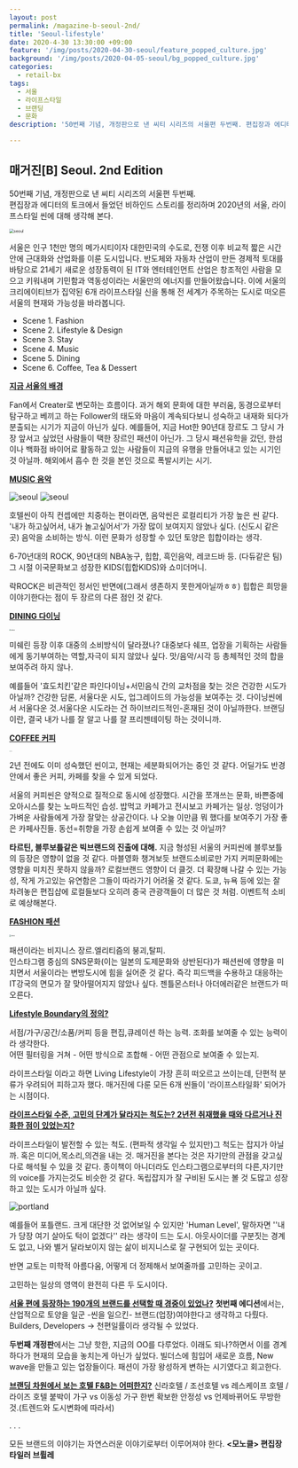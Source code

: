 ```yaml
---
layout: post
permalink: /magazine-b-seoul-2nd/
title: 'Seoul-lifestyle'
date: 2020-4-30 13:30:00 +09:00
feature: '/img/posts/2020-04-30-seoul/feature_popped_culture.jpg'
background: '/img/posts/2020-04-05-seoul/bg_popped_culture.jpg'
categories:
  - retail-bx
tags:
  - 서울
  - 라이프스타일
  - 브랜딩
  - 문화
description: '50번째 기념, 개정판으로 낸 씨티 시리즈의 서울편 두번째. 편집장과 에디터의 토크에서 들었던 비하인드 스토리를 정리하며 2020년의 서울, 라이프스타일 씬에 대해 생각해 본다.'

---
```


## 매거진[B] Seoul. 2nd Edition

50번째 기념, 개정판으로 낸 씨티 시리즈의 서울편 두번째. <br>편집장과 에디터의 토크에서 들었던 비하인드 스토리를 정리하며 2020년의 서울, 라이프스타일 씬에 대해 생각해 본다.



<img src="../img/posts/2020-04-30-seoul/cover-b.jpg" alt="seoul" style="zoom:50%;" />

서울은 인구 1천만 명의 메가시티이자 대한민국의 수도로, 전쟁 이후 비교적 짧은 시간 안에 근대화와 산업화를 이룬 도시입니다. 반도체와 자동차 산업이 만든 경제적 토대를 바탕으로 21세기 새로운 성장동력이 된 IT와 엔터테인먼트 산업은 창조적인 사람을 모으고 키워내며 기민함과 역동성이라는 서울만의 에너지를 만들어왔습니다. 이에 서울의 크리에이티브가 집약된 6개 라이프스타일 신을 통해 전 세계가 주목하는 도시로 떠오른 서울의 현재와 가능성을 바라봅니다.

- Scene 1. Fashion
- Scene 2. Lifestyle & Design
- Scene 3. Stay
- Scene 4. Music
- Scene 5. Dining
- Scene 6. Coffee, Tea & Dessert



<u>**지금 서울의 배경**</u>

Fan에서 Creater로 변모하는 흐름이다.
과거 해외 문화에 대한 부러움, 동경으로부터 탐구하고 베끼고 하는 Follower의 태도와 마음이 계속되다보니 성숙하고 내재화 되다가 분출되는 시기가 지금이 아닌가 싶다. 예를들어, 지금 Hot한 90년대 장르도 그 당시 가장 앞서고 싶었던 사람들이 택한 장르인 패션이 아닌가. 그 당시 패션유학을 갔던, 한섬이나 백화점 바이어로 활동하고 있는 사람들이 지금의 유행을 만들어내고 있는 시기인 것 아닐까. 해외에서 흡수 한 것을 본인 것으로 폭발시키는 시기.



<u>**MUSIC 음악**</u>

<img src="../img/posts/2020-04-30-seoul/seoul6.png" alt="seoul "/>

<img src="../img/posts/2020-04-30-seoul/seoul6-1.jpg" alt="seoul" />

호텔씬이 아직 컨셉에만 치중하는 편이라면, 음악씬은 로컬리티가 가장 높은 씬 같다.
'내가 하고싶어서, 내가 놀고싶어서'가 가장 많이 보여지지 않았나 싶다. (신도시 같은 곳)
음악을 소비하는 방식. 이런 문화가 성장할 수 있던 토양은 힙합이라는 생각.

6-70년대의 ROCK, 90년대의 NBA농구, 힙합, 흑인음악, 레코드바 등.  (다듀같은 팀)
그 시절 이국문화보고 성장한 KIDS(힙합KIDS)와 쇼미더머니.

락ROCK은 비관적인 정서인 반면에(그래서 생존하지 못한게아닐까ㅎㅎ)
힙합은 희망을 이야기한다는 점이 두 장르의 다른 점인 것 같다.



<u>**DINING 다이닝**</u>

<img src="../img/posts/2020-04-30-seoul/seoul5.jpg" alt="seoul" style="zoom:20%;" />

미쉐린 등장 이후 대중의 소비방식이 달라졌나? 대중보다 쉐프, 업장을 기획하는 사람들에게 동기부여하는 역할,자극이 되지 않았나 싶다. 맛/음악/시각 등 총체적인 것의 합을 보여주려 하지 않나.

예를들어 '효도치킨'같은 파인다이닝+서민음식 간의 교차점을 찾는 것은 건강한 시도가 아닐까?
건강한 담론, 서울다운 시도, 업그레이드의 가능성을 보여주는 것. 다이닝씬에서 서울다운 것.서울다운 시도라는 건 하이브리드적인-혼재된 것이 아닐까한다. 브랜딩이란, 결국 내가 나를 잘 알고 나를 잘 프리젠테이팅 하는 것이니까.



<u>**COFFEE 커피**</u>

<img src="../img/posts/2020-04-30-seoul/seoul3.jpg" alt="seoul" style="zoom:10%;" />

2년 전에도 이미 성숙했던 씬이고, 현재는 세분화되어가는 중인 것 같다.
어딜가도 반경 안에서 좋은 커피, 카페를 찾을 수 있게 되었다.

서울의 커피씬은 양적으로 질적으로 동시에 성장했다. 시간을 쪼개쓰는 문화, 바쁜중에 오아시스를 찾는 노마드적인 습성. 밥먹고 카페가고 전시보고 카페가는 일상. 엉덩이가 가벼운 사람들에게 가장 잘맞는 상공간이다.
나 오늘 이만큼 뭐 했다를 보여주기 가장 좋은 카페사진들. 동선=취향을 가장 손쉽게 보여줄 수 있는 것 아닐까?

**타르틴, 블루보틀같은 빅브랜드의 진출에 대해.** 지금 형성된 서울의 커피씬에 블루보틀의 등장은 영향이 없을 것 같다.
마블영화 챙겨보듯 브랜드소비로만 가지 커피문화에는 영향을 미치진 못하지 않을까?
로컬브랜드 영향이 더 클것. 더 확장해 나갈 수 있는 가능성, 작게 가고있는 유연함은 그들이 따라가기 어려울 것 같다.
도쿄, 뉴욕 등에 있는 잘 차려놓은 편집샵에 로컬들보다 오히려 중국 관광객들이 더 많은 것 처럼. 이벤트적 소비로 예상해본다.



<u>**FASHION 패션**</u> 

<img src="../img/posts/2020-04-30-seoul/seoul4.jpg" alt="seoul" style="zoom:20%;" />

패션이라는 비지니스 장르.엘리티즘의 붕괴,탈피.<br>인스타그램 중심의 SNS문화(이는 일본의 도제문화와 상반된다)가 패션씬에 영향을 미치면서 서울이라는 변방도시에 힘을 실어준 것 같다. 즉각 피드백을 수용하고 대응하는 IT강국의 면모가 잘 맞아떨어지지 않았나 싶다.
젠틀몬스터나 아더에러같은 브랜드가 떠오른다.



<u>**Lifestyle Boundary의 정의?**</u>

서점/가구/공간/소품/커피 등을 편집,큐레이션 하는 능력. 조화를 보여줄 수 있는 능력이라 생각한다.<br>어떤 필터링을 거쳐 - 어떤 방식으로 조합해 - 어떤 관점으로 보여줄 수 있는지.

라이프스타일 이라고 하면 Living Lifestyle이 가장 흔히 떠오르고 쓰이는데, 단편적 분류가 우려되어 피하고자 했다. 매거진에 다룬 모든 6개 씬들이 '라이프스타일화' 되어가는 시점이다.



<u>**라이프스타일 수준, 고민의 단계가 달라지는 척도는? 2년전 취재했을 때와 다르거나 진화한 점이 있었는지?**</u>

라이프스타일이 발전할 수 있는 척도. (편파적 생각일 수 있지만)그 척도는 잡지가 아닐까. 혹은 미디어,목소리,의견을 내는 것.
매거진을 본다는 것은 자기만의 관점을 갖고싶다로 해석될 수 있을 것 같다.
종이책이 아니더라도 인스타그램으로부터의 다른,자기만의 voice를 가지는것도 비슷한 것 같다. 독립잡지가 잘 구비된 도시는 볼 것 도많고 성장하고 있는 도시가 아닐까 싶다.

<img src="../img/posts/2020-04-30-seoul/portland.jpg" alt="portland" style="zoom:100%;" />

예를들어 포틀랜드. 크게 대단한 것 없어보일 수 있지만 'Human Level', 말하자면 ''내가 당장 여기 살아도 턱이 없겠다'' 라는 생각이 드는 도시. 아웃사이더를 구분짓는 경계도 없고, 나와 별거 달라보이지 않는 삶이 비지니스로 잘 구현되어 있는 곳이다.

반면 교토는 미학적 아름다움, 어떻게 더 정제해서 보여줄까를 고민하는 곳이고.

고민하는 일상의 영역이 완전히 다른 두 도시이다.



<u>**서울 편에 등장하는 190개의 브랜드를 선택할 때 경중이 있었나?**</u>
**첫번째 에디션**에서는, 산업적으로 토양을 일군 -씬을 일으킨- 브랜드(업장)여야한다고 생각하고 다뤘다. Builders, Developers -> 천편일률이라 생각될 수 있었다.

**두번째 개정판**에서는 그냥 핫한, 지금의 OO를 다루었다. 이래도 되나?하면서 이를 경계하다가 현재의 모습을 놓치는게 아닌가 싶었다. 빌더스에 힘입어 새로운 흐름, New wave을 만들고 있는 업장들이다. 패션이 가장 왕성하게 변하는 시기였다고 회고한다.



<u>**브랜딩 차원에서 보는 호텔 F&B는 어떠한지?**</u>
신라호텔 / 조선호텔 vs 레스케이프 호텔 / 라이즈 호텔
붙박이 가구 vs 이동성 가구
한번 확보한 안정성 vs 언제바뀌어도 무방한 것.(트렌드와 도시변화에 따라서)



. . . 

모든 브랜드의 이야기는 자연스러운 이야기로부터 이루어져야 한다. **<모노클> 편집장 타일러 브륄레** 

